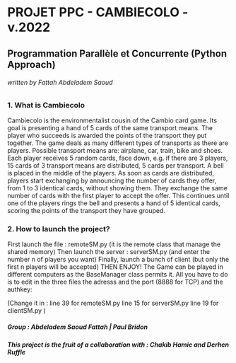 # PROJET PPC - CAMBIECOLO - v.2022
## Programmation Parallèle et Concurrente (Python Approach)
###### written by Fattah Abdeladem Saoud 

### 1. What is Cambiecolo
  Cambiecolo is the environmentalist cousin of the Cambio card game. Its goal is presenting a hand of 5
cards of the same transport means. The player who succeeds is awarded the points of the transport they
put together. The game deals as many different types of transports as there are players. Possible transport
means are: airplane, car, train, bike and shoes. Each player receives 5 random cards, face down, e.g. if there
are 3 players, 15 cards of 3 transport means are distributed, 5 cards per transport. A bell is placed in the
middle of the players. As soon as cards are distributed, players start exchanging by announcing the
number of cards they offer, from 1 to 3 identical cards, without showing them. They exchange the same
number of cards with the first player to accept the offer. This continues until one of the players rings the
bell and presents a hand of 5 identical cards, scoring the points of the transport they have grouped. 

### 2. How to launch the project?
  First launch the file : remoteSM.py (it is the remote class that manage the shared memory)
   Then launch the server : serverSM.py (and enter the number n of players you want)
   Finally, launch a bunch of client (but only the first n players will be accepted)
   THEN ENJOY!
The Game can be played in different computers as the BaseManager class permits it. 
All you have to do is to edit in the three files the adresss and the port (8888 for TCP) and the authkey:

(Change it in :
  line 39 for remoteSM.py
  line 15 for serverSM.py
  line 19 for clientSM.py
)

##### Group : Abdeladem Saoud Fattah | Paul Bridon

##### This project is the fruit of a collaboration with : Chakib Hamie and Derhen Ruffle 
